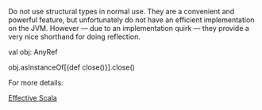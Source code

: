 Do not use structural types in normal use. They are a convenient and powerful feature, but unfortunately do not have an efficient implementation on the JVM. However — due to an implementation quirk — they provide a very nice shorthand for doing reflection.

 val obj: AnyRef

 obj.asInstanceOf[{def close()}].close()


 For more details:

 [Effective Scala](http://twitter.github.io/effectivescala/#Object%20oriented%20programming-Structural%20typing)